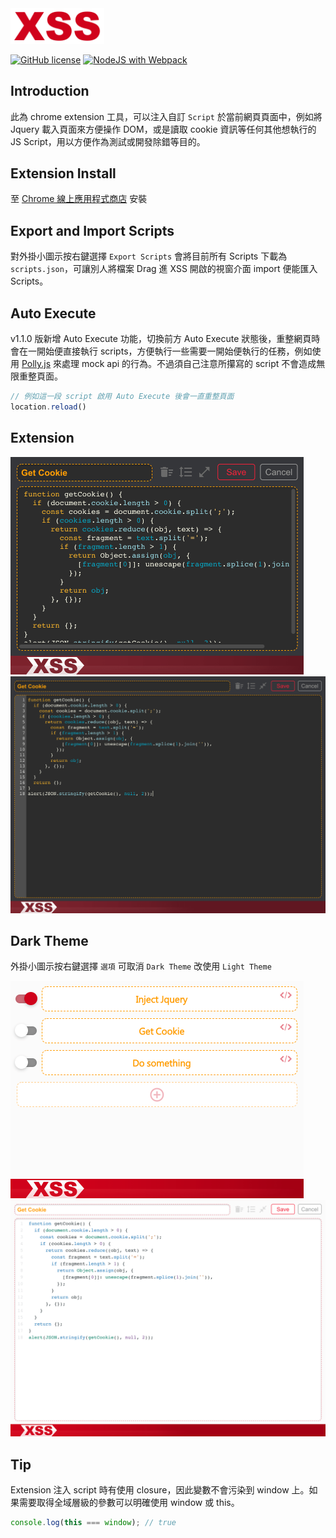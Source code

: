 <img width="150" src="docs/Icon.png">

[![GitHub license](https://img.shields.io/github/license/totofish/XSS.svg)](https://github.com/totofish/XSS/blob/master/LICENSE)
[![NodeJS with Webpack](https://github.com/totofish/XSS/actions/workflows/main.yml/badge.svg)](https://github.com/totofish/XSS/actions/workflows/main.yml)

## Introduction

此為 chrome extension 工具，可以注入自訂 `Script` 於當前網頁頁面中，例如將 Jquery 載入頁面來方便操作 DOM，或是讀取 cookie 資訊等任何其他想執行的 JS Script，用以方便作為測試或開發除錯等目的。

## Extension Install

至 [Chrome 線上應用程式商店](https://chrome.google.com/webstore/detail/xss/bebjbdbgpmgdlfehkibnmgmbkcniaeij) 安裝

## Export and Import Scripts

對外掛小圖示按右鍵選擇 `Export Scripts` 會將目前所有 Scripts 下載為 `scripts.json`，可讓別人將檔案 Drag 進 XSS 開啟的視窗介面 import 便能匯入 Scripts。

## Auto Execute

v1.1.0 版新增 Auto Execute 功能，切換前方 Auto Execute 狀態後，重整網頁時會在一開始便直接執行 scripts，方便執行一些需要一開始便執行的任務，例如使用 [Polly.js](https://netflix.github.io/pollyjs/) 來處理 mock api 的行為。不過須自己注意所攥寫的 script 不會造成無限重整頁面。

```js
// 例如這一段 script 啟用 Auto Execute 後會一直重整頁面
location.reload()
```

## Extension

<img width="469" src="docs/dark_theme_1.png">
<img width="800" src="docs/dark_theme_2.png">

## Dark Theme

外掛小圖示按右鍵選擇 `選項` 可取消 `Dark Theme` 改使用 `Light Theme`

<img width="469" src="docs/light_theme_1.png">
<img width="800" src="docs/light_theme_2.png">

## Tip

Extension 注入 script 時有使用 closure，因此變數不會污染到 window 上。如果需要取得全域層級的參數可以明確使用 window 或 this。

```js
console.log(this === window); // true
```
